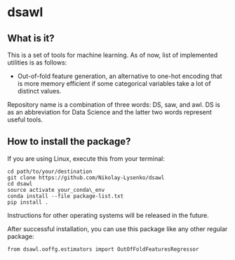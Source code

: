 # dsawl

## What is it?
This is a set of tools for machine learning. As of now, list of implemented utilities is as follows:
* Out-of-fold feature generation, an alternative to one-hot encoding that is more memory efficient if some categorical variables take a lot of distinct values.

Repository name is a combination of three words: DS, saw, and awl. DS is as an abbreviation for Data Science and the latter two words represent useful tools.


## How to install the package?
If you are using Linux, execute this from your terminal:
```
cd path/to/your/destination
git clone https://github.com/Nikolay-Lysenko/dsawl
cd dsawl
source activate your_conda\_env
conda install --file package-list.txt
pip install .
```

Instructions for other operating systems will be released in the future.

After successful installation, you can use this package like any other regular package:
```
from dsawl.ooffg.estimators import OutOfFoldFeaturesRegressor
```
